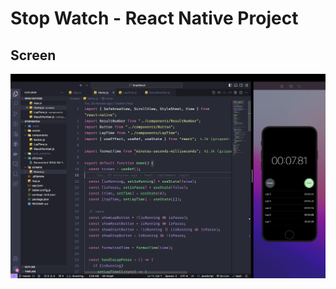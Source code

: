 # Stop Watch - React Native Project

## Screen

![Screen](./pictures/Screenshot%202024-04-13%20at%2009.43.57.png)
